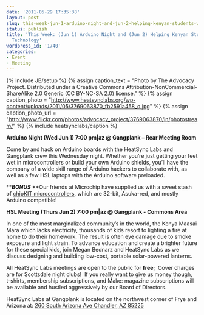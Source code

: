 ```yaml
---
date: '2011-05-29 17:35:38'
layout: post
slug: this-week-jun-1-arduino-night-and-jun-2-helping-kenyan-students-with-technology
status: publish
title: 'This Week: (Jun 1) Arduino Night and (Jun 2) Helping Kenyan Students with
  Technology'
wordpress_id: '1740'
categories:
- Event
- Meeting
---
```


{% include JB/setup %}
{% assign caption_text = "Photo by The Advocacy Project.  Distributed under a Creative Commons Attribution-NonCommercial-ShareAlike 2.0 Generic (CC BY-NC-SA 2.0) license." %}
{% assign caption_photo = "http://www.heatsynclabs.org/wp-content/uploads/2011/05/3769063870_fb2591a458_o.jpg" %}
{% assign caption_photo_url = "http://www.flickr.com/photos/advocacy_project/3769063870/in/photostream/" %}
{% include heatsynclabs/caption %}

**Arduino Night (Wed Jun 1) 7:00 pm|az @ Gangplank – Rear Meeting Room**

Come by and hack on Arduino boards with the HeatSync Labs and Gangplank crew this Wednesday night. Whether you’re just getting your feet wet in microcontrollers or build your own Arduino shields, you’ll have the company of a wide skill range of Arduino hackers to collaborate with, as well as a few HSL laptops with the Arduino software preloaded.

*****BONUS*** **Our friends at Microchip have supplied us with a sweet stash of [chipKIT microcontrollers](http://hackaday.com/2011/05/21/bamf2011-chipkit-is-arduino-to-the-power-of-32/), which are 32-bit, Asuka-red, and mostly Arduino compatible!

**HSL Meeting (Thurs Jun 2) 7:00 pm|az @ Gangplank - Commons Area**

In one of the most marginalized community’s in the world, the Kenya Maasai Mara which lacks electricity, thousands of kids resort to lighting a fire at home to do their homework. The result is often eye damage due to smoke exposure and light strain. To advance education and create a brighter future for these special kids, join Megan Bednarz and HeatSync Labs as we discuss designing and building low-cost, portable solar-powered lanterns.

All HeatSync Labs meetings are open to the public for **free**;  Cover charges are for Scottsdale night clubs!  If you really want to give us money though, t-shirts, membership subscriptions, and Make: magazine subscriptions will be available and hustled aggressively by our Board of Directors.

HeatSync Labs at Gangplank is located on the northwest corner of Frye and Arizona at:
[260 South Arizona Ave
Chandler, AZ 85225](http://maps.google.com/maps?f=q&source=s_q&hl=en&geocode=&q=260+south+arizona+avenue+chandler+az&sll=33.30078,-111.840713&sspn=0.008035,0.010021&ie=UTF8&hq=&hnear=260+S+Arizona+Ave,+Chandler,+Maricopa,+Arizona+85225&ll=33.299615,-111.841915&spn=0.008035,0.010021&z=16)
